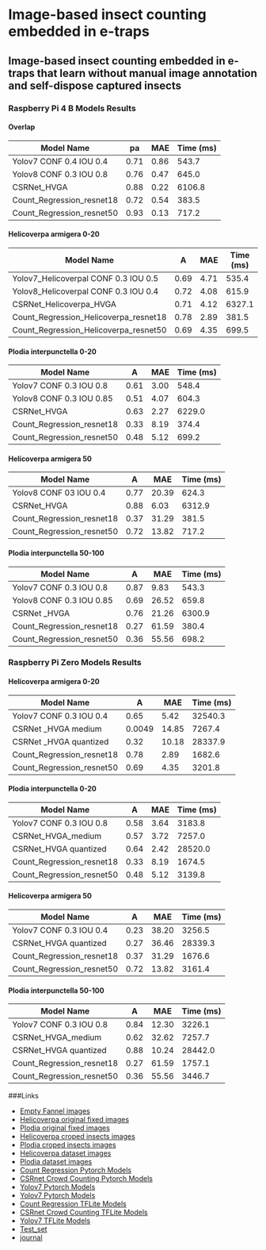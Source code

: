 # Image-based insect counting embedded in e-traps
## Image-based insect counting embedded in e-traps that learn without manual image annotation and self-dispose captured insects

###  Raspberry Pi 4 B Models Results
#### Overlap
| Model Name | pa | MAE | Time (ms) |
| --- | ---- | --- | --- |
| Yolov7 CONF 0.4 IOU 0.4 | 0.71 | 0.86 | 543.7 |
| Yolov8 CONF 0.3 IOU 0.8 | 0.76 | 0.47 | 645.0 |
| CSRNet_HVGA | 0.88 | 0.22 | 6106.8 |
| Count_Regression_resnet18 | 0.72 | 0.54 | 383.5 |
| Count_Regression_resnet50 | 0.93 | 0.13 | 717.2 |

#### Helicoverpa armigera 0-20
| Model Name | A | MAE | Time (ms) |
| --- | ---- | --- | --- |
| Yolov7_Helicoverpal CONF 0.3 IOU 0.5 | 0.69 | 4.71 | 535.4|
|Yolov8_Helicoverpal CONF 0.3 IOU 0.4|0.72|4.08|615.9|
|CSRNet_Helicoverpa_HVGA|0.71|4.12|6327.1|
|Count_Regression_Helicoverpa_resnet18|0.78|2.89|381.5|
|Count_Regression_Helicoverpa_resnet50|0.69|4.35|699.5|

#### Plodia interpunctella 0-20
| Model Name | A | MAE | Time (ms) |
| --- | ---- | --- | --- |
|Yolov7 CONF 0.3 IOU 0.8|0.61|3.00|548.4|
|Yolov8 CONF 0.3 IOU 0.85|0.51|4.07|604.3|
|CSRNet_HVGA|0.63|2.27|6229.0|
|Count_Regression_resnet18|0.33|8.19|374.4|
|Count_Regression_resnet50|0.48|5.12|699.2|

#### Helicoverpa armigera 50
| Model Name | A | MAE | Time (ms) |
| --- | ---- | --- | --- |
|Yolov8 CONF 03 IOU 0.4|0.77|20.39|624.3|
|CSRNet_HVGA|0.88|6.03|6312.9|
|Count_Regression_resnet18|0.37|31.29|381.5|
|Count_Regression_resnet50|0.72|13.82|717.2|

#### Plodia interpunctella 50-100
 Model Name | A | MAE | Time (ms) |
| --- | ---- | --- | --- |
|Yolov7 CONF 0.3 IOU 0.8|0.87|9.83|543.3|
|Yolov8 CONF 0.3 IOU 0.85|0.69|26.52|659.8|
|CSRNet _HVGA|0.76|21.26|6300.9|
|Count_Regression_resnet18|0.27|61.59|380.4|
|Count_Regression_resnet50|0.36|55.56|698.2|


###  Raspberry Pi Zero Models Results
#### Helicoverpa armigera 0-20
| Model Name | A | MAE | Time (ms) |
| --- | ---- | --- | --- |
| Yolov7 CONF 0.3 IOU 0.4 | 0.65 | 5.42 | 32540.3 |
| CSRNet _HVGA medium |0.0049 | 14.85 | 7267.4 |
| CSRNet _HVGA quantized | 0.32 | 10.18 | 28337.9 |
| Count_Regression_resnet18 | 0.78 | 2.89 | 1682.6 |
| Count_Regression_resnet50 | 0.69 | 4.35 | 3201.8 |


#### Plodia interpunctella 0-20
| Model Name | A | MAE | Time (ms) |
| --- | ---- | --- | --- |
| Yolov7 CONF 0.3 IOU 0.8 | 0.58 | 3.64 | 3183.8 |
| CSRNet_HVGA_medium | 0.57 | 3.72 | 7257.0 |
| CSRNet_HVGA quantized | 0.64 |2.42 |28520.0 |
| Count_Regression_resnet18 | 0.33 | 8.19 | 1674.5 |
| Count_Regression_resnet50 | 0.48 | 5.12 | 3139.8 |

#### Helicoverpa armigera 50
| Model Name | A | MAE | Time (ms) |
| --- | ---- | --- | --- |
| Yolov7 CONF 0.3 IOU 0.4 | 0.23 | 38.20 | 3256.5 |
| CSRNet_HVGA quantized | 0.27 | 36.46 | 28339.3 |
| Count_Regression_resnet18 | 0.37 | 31.29 |1676.6 |
| Count_Regression_resnet50 | 0.72 | 13.82 |3161.4 |

#### Plodia interpunctella 50-100
 Model Name | A | MAE | Time (ms) |
| --- | ---- | --- | --- |
| Yolov7 CONF 0.3 IOU 0.8 | 0.84 | 12.30 |3226.1|
| CSRNet_HVGA_medium | 0.62 | 32.62 | 7257.7 |
|CSRNet_HVGA quantized|0.88|10.24|28442.0|
|Count_Regression_resnet18|0.27|61.59|1757.1|
|Count_Regression_resnet50|0.36|55.56|3446.7|


###Links
* [Empty Fannel images](https://drive.google.com/file/d/1-N29XwUH_AyjFeHnz69N9klgvkQYZpk-/view?usp=sharing)
* [Helicoverpa original fixed images](https://drive.google.com/file/d/1-KV_UFt07zjjtZxBmG_vO4QTxoaULq-6/view?usp=sharing)
* [Plodia original fixed images](https://drive.google.com/file/d/1-KXeEdTuEOycDd9MRC8r4csz-Ox9RmEU/view?usp=sharing)
* [Helicoverpa croped insects images](https://drive.google.com/file/d/1-N29XwUH_AyjFeHnz69N9klgvkQYZpk-/view?usp=sharing)
* [Plodia croped insects images](https://drive.google.com/file/d/1-RmWV4w4dd30gTQnCOyi0O98fiqt0Fys/view?usp=share_link)
* [Helicoverpa dataset images](https://drive.google.com/file/d/1aWR88TkmgFx1P3M4xPtRFR5hBrM0jBR8/view?usp=sharing)
* [Plodia dataset images](https://drive.google.com/file/d/1vK1oZkMkCG_Q0vFTzUhovSYLUn5AfiWB/view?usp=sharing)
* [Count Regression Pytorch Models](https://drive.google.com/drive/folders/134VitRY9ZOnTqoVMZfZ6PdsAaeDh6u2g?usp=sharing) 
* [CSRnet Crowd Counting Pytorch Models](https://drive.google.com/drive/folders/1re1IpdehEwzmgX9t_C8_1O-UYy2yvOkY?usp=sharing) 
* [Yolov7 Pytorch Models](https://drive.google.com/drive/folders/1hOB2hYBwvxH8NEi7xiOg9yb2qTDQyt8q?usp=sharing) 
* [Yolov7 Pytorch Models](https://drive.google.com/drive/folders/1w1LrFaE3vNOqbHM6lNUhsc7hN-VIg_w0?usp=sharing) 
* [Count Regression TFLite Models](https://drive.google.com/drive/folders/1haB8WX-D-5mGYq6E6l7uBfTSBImS8Mkd?usp=sharing) 
* [CSRnet Crowd Counting TFLite Models](https://drive.google.com/drive/folders/1A3Gmw1qXuEwgkAE588GffHyTNxAwZW-W?usp=share_link) 
* [Yolov7 TFLite Models](https://drive.google.com/drive/folders/1AgB4hLVkeXUeKFLkGIDcwdVJwBIWLPzn?usp=share_link) 
* [Test_set](https://drive.google.com/file/d/1-cLyBnZ7vjNUK5f0OfGP6QFNwaJo5KXI/view?usp=share_link)
* [journal]()

